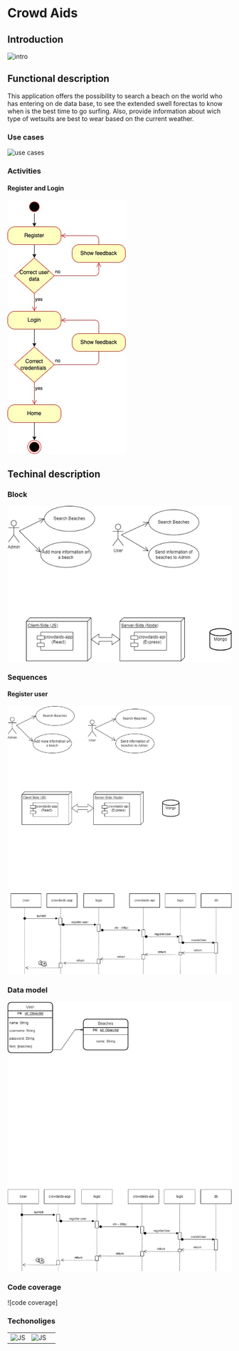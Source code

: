 # Crowd Aids

## Introduction

![intro](https://media4.giphy.com/media/5tj9a2cSd8wJfgZreL/giphy.gif?cid=790b761172d48a146125c708f7fe9feba0e1641b2774ba78&rid=giphy.gif&ct=g)

## Functional description

This application offers the possibility to search a beach on the world who has entering on de data base, to see the extended swell forectas to know when is the best time to go surfing. Also, provide information about wich type of wetsuits are best to wear based on the current weather.

### Use cases

![use cases](./images/use-cases.jpg)

### Activities

#### Register and Login

![register and login](./images/activity-register-login.jpg)

## Techinal description

### Block

![blocks](./images/blocks.jpg)

### Sequences

#### Register user

![register sequence](./images/register-sequence.jpg)

### Data model

![data model](./images/data-model.jpg)

### Code coverage

![code coverage]

### Techonoliges

<table>
    <row>
        <td>
            <img src="https://upload.wikimedia.org/wikipedia/commons/thumb/9/99/Unofficial_JavaScript_logo_2.svg/1024px-Unofficial_JavaScript_logo_2.svg.png" title="JS" width="50"/>
        </td>
        <td>
            <img src="https://upload.wikimedia.org/wikipedia/commons/d/d9/Node.js_logo.svg" title="JS" width="50"/>
        <td>
    </row>
</table>
